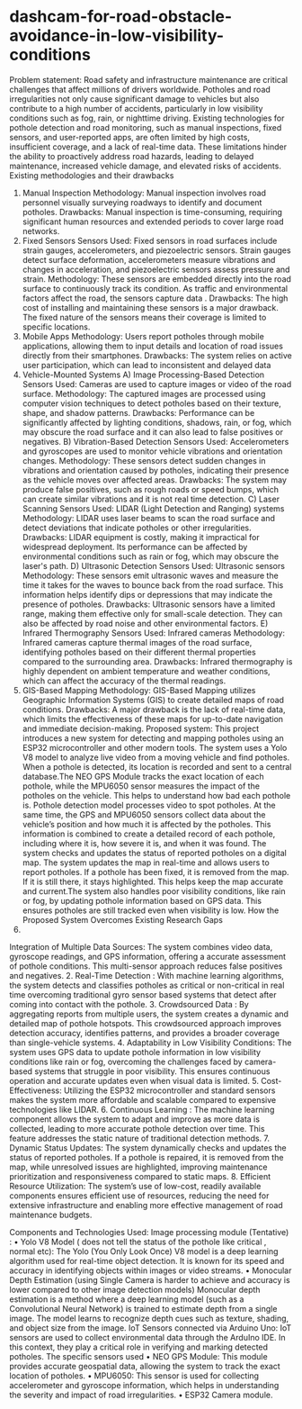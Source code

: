 # dashcam-for-road-obstacle-avoidance-in-low-visibility-conditions

Problem statement:
Road safety and infrastructure maintenance are critical challenges that affect millions of drivers worldwide. Potholes and road irregularities not only cause significant damage to vehicles but also contribute to a high number of accidents, particularly in low visibility conditions such as fog, rain, or nighttime driving. Existing technologies for pothole detection and road monitoring, such as manual inspections, fixed sensors, and user-reported apps, are often limited by high costs, insufficient coverage, and a lack of real-time data. These limitations hinder the ability to proactively address road hazards, leading to delayed maintenance, increased vehicle damage, and elevated risks of accidents.
Existing methodologies and their drawbacks
1. Manual Inspection
Methodology: Manual inspection involves road personnel visually surveying roadways to identify and document potholes.
Drawbacks: Manual inspection is time-consuming, requiring significant human resources and extended periods to cover large road networks.
2. Fixed Sensors
Sensors Used: Fixed sensors in road surfaces include strain gauges, accelerometers, and piezoelectric sensors. Strain gauges detect surface deformation, accelerometers measure vibrations and changes in acceleration, and piezoelectric sensors assess pressure and strain.
Methodology: These sensors are embedded directly into the road surface to continuously track its condition. As traffic and environmental factors affect the road, the sensors capture data .
Drawbacks: The high cost of installing and maintaining these sensors is a major drawback. The fixed nature of the sensors means their coverage is limited to specific locations.
3. Mobile Apps
Methodology: Users report potholes through mobile applications, allowing them to input details and location of road issues directly from their smartphones.
Drawbacks: The system relies on active user participation, which can lead to inconsistent and delayed data
4. Vehicle-Mounted Systems
A) Image Processing-Based Detection
Sensors Used: Cameras are used to capture images or video of the road surface.
Methodology: The captured images are processed using computer vision techniques to detect potholes based on their texture, shape, and shadow patterns.
Drawbacks: Performance can be significantly affected by lighting conditions, shadows, rain, or fog, which may obscure the road surface and it can also lead to false positives or negatives.
B) Vibration-Based Detection
Sensors Used: Accelerometers and gyroscopes are used to monitor vehicle vibrations and orientation changes.
Methodology: These sensors detect sudden changes in vibrations and orientation caused by potholes, indicating their presence as the vehicle moves over affected areas.
Drawbacks: The system may produce false positives, such as rough roads or speed bumps, which can create similar vibrations and it is not real time detection.
C) Laser Scanning
Sensors Used: LIDAR (Light Detection and Ranging) systems
Methodology: LIDAR uses laser beams to scan the road surface and detect deviations that indicate potholes or other irregularities.
Drawbacks: LIDAR equipment is costly, making it impractical for widespread deployment. Its performance can be affected by environmental conditions such as rain or fog, which may obscure the laser's path.
D) Ultrasonic Detection
Sensors Used: Ultrasonic sensors
Methodology: These sensors emit ultrasonic waves and measure the time it takes for the waves to bounce back from the road surface. This information helps identify dips or depressions that may indicate the presence of potholes.
Drawbacks: Ultrasonic sensors have a limited range, making them effective only for small-scale detection. They can also be affected by road noise and other environmental factors.
E) Infrared Thermography
Sensors Used: Infrared cameras
Methodology: Infrared cameras capture thermal images of the road surface, identifying potholes based on their different thermal properties compared to the surrounding area.
Drawbacks: Infrared thermography is highly dependent on ambient temperature and weather conditions, which can affect the accuracy of the thermal readings.
5. GIS-Based Mapping
Methodology: GIS-Based Mapping utilizes Geographic Information Systems (GIS) to create detailed maps of road conditions.
Drawbacks: A major drawback is the lack of real-time data, which limits the effectiveness of these maps for up-to-date navigation and immediate decision-making.
Proposed system:
This project introduces a new system for detecting and mapping potholes using an ESP32 microcontroller and other modern tools. The system uses a Yolo V8 model to analyze live video from a moving vehicle and find potholes. When a pothole is detected, its location is recorded and sent to a central database.The NEO GPS Module tracks the exact location of each pothole, while the MPU6050 sensor measures the impact of the potholes on the vehicle. This helps to understand how bad each pothole is.
Pothole detection model processes video to spot potholes. At the same time, the GPS and MPU6050 sensors collect data about the vehicle’s position and how much it is affected by the potholes. This information is combined to create a detailed record of each pothole, including where it is, how severe it is, and when it was found. The system checks and updates the status of reported potholes on a digital map.
The system updates the map in real-time and allows users to report potholes. If a pothole has been fixed, it is removed from the map. If it is still there, it stays highlighted. This helps keep the map accurate and current.The system also handles poor visibility conditions, like rain or fog, by updating pothole information based on GPS data. This ensures potholes are still tracked even when visibility is low.
How the Proposed System Overcomes Existing Research Gaps
1.
Integration of Multiple Data Sources:
The system combines video data, gyroscope readings, and GPS information, offering a accurate assessment of pothole conditions. This multi-sensor approach reduces false positives and negatives.
2.
Real-Time Detection :
With machine learning algorithms, the system detects and classifies potholes as critical or non-critical in real time overcoming traditional gyro sensor based systems that detect after coming into contact with the pothole.
3.
Crowdsourced Data :
By aggregating reports from multiple users, the system creates a dynamic and detailed map of pothole hotspots. This crowdsourced approach improves detection accuracy, identifies patterns, and provides a broader coverage than single-vehicle systems.
4.
Adaptability in Low Visibility Conditions:
The system uses GPS data to update pothole information in low visibility conditions like rain or fog, overcoming the challenges faced by camera-based systems that struggle in poor visibility. This ensures continuous operation and accurate updates even when visual data is limited.
5.
Cost-Effectiveness:
Utilizing the ESP32 microcontroller and standard sensors makes the system more affordable and scalable compared to expensive technologies like LIDAR.
6.
Continuous Learning :
The machine learning component allows the system to adapt and improve as more data is collected, leading to more accurate pothole detection over time. This feature addresses the static nature of traditional detection methods.
7.
Dynamic Status Updates:
The system dynamically checks and updates the status of reported potholes. If a pothole is repaired, it is removed from the map, while unresolved issues are highlighted, improving maintenance prioritization and responsiveness compared to static maps.
8.
Efficient Resource Utilization:
The system’s use of low-cost, readily available components ensures efficient use of resources, reducing the need for extensive infrastructure and enabling more effective management of road maintenance budgets.

Components and Technologies Used:
Image processing module (Tentative) :
•
Yolo V8 Model ( does not tell the status of the pothole like critical , normal etc):
The Yolo (You Only Look Once) V8 model is a deep learning algorithm used for real-time object detection. It is known for its speed and accuracy in identifying objects within images or video streams.
•
Monocular Depth Estimation (using Single Camera is harder to achieve and accuracy is lower compared to other image detection models)
Monocular depth estimation is a method where a deep learning model (such as a Convolutional Neural Network) is trained to estimate depth from a single image. The model learns to recognize depth cues such as texture, shading, and object size from the image.
IoT Sensors connected via Arduino Uno:
IoT sensors are used to collect environmental data through the ArduIno IDE. In this context, they play a critical role in verifying and marking detected potholes.
The specific sensors used
•
NEO GPS Module: This module provides accurate geospatial data, allowing the system to track the exact location of potholes.
•
MPU6050: This sensor is used for collecting accelerometer and gyroscope information, which helps in understanding the severity and impact of road irregularities.
•
ESP32 Camera module.
